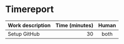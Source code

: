 # Timereport

| Work description | Time (minutes)    | Human |
| ---------------- |------------------:|:-----:|
| Setup GitHub     | 30                | both  |
